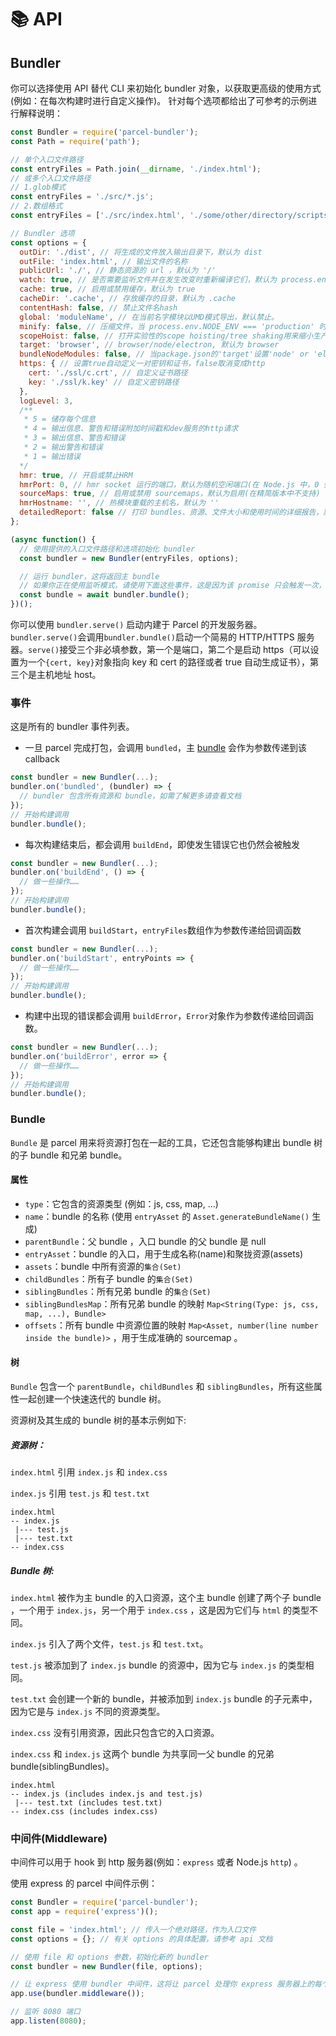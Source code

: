 # 📚 API

## Bundler

你可以选择使用 API 替代 CLI 来初始化 bundler 对象，以获取更高级的使用方式(例如：在每次构建时进行自定义操作)。
针对每个选项都给出了可参考的示例进行解释说明：

```Javascript
const Bundler = require('parcel-bundler');
const Path = require('path');

// 单个入口文件路径
const entryFiles = Path.join(__dirname, './index.html');
// 或多个入口文件路径
// 1.glob模式
const entryFiles = './src/*.js';
// 2.数组格式
const entryFiles = ['./src/index.html', './some/other/directory/scripts.js'];

// Bundler 选项
const options = {
  outDir: './dist', // 将生成的文件放入输出目录下，默认为 dist
  outFile: 'index.html', // 输出文件的名称
  publicUrl: './', // 静态资源的 url ，默认为 '/'
  watch: true, // 是否需要监听文件并在发生改变时重新编译它们，默认为 process.env.NODE_ENV !== 'production'
  cache: true, // 启用或禁用缓存，默认为 true
  cacheDir: '.cache', // 存放缓存的目录，默认为 .cache
  contentHash: false, // 禁止文件名hash
  global: 'moduleName', // 在当前名字模块以UMD模式导出，默认禁止。
  minify: false, // 压缩文件，当 process.env.NODE_ENV === 'production' 时，会启用
  scopeHoist: false, // 打开实验性的scope hoisting/tree shaking用来缩小生产环境的包。
  target: 'browser', // browser/node/electron, 默认为 browser
  bundleNodeModules: false, // 当package.json的'target'设置'node' or 'electron'时，相应的依赖不会加入bundle中。设置true将被包含。
  https: { // 设置true自动定义一对密钥和证书，false取消变成http
    cert: './ssl/c.crt', // 自定义证书路径
    key: './ssl/k.key' // 自定义密钥路径
  },
  logLevel: 3,
  /**
   * 5 = 储存每个信息
   * 4 = 输出信息、警告和错误附加时间戳和dev服务的http请求
   * 3 = 输出信息、警告和错误
   * 2 = 输出警告和错误
   * 1 = 输出错误
  */
  hmr: true, // 开启或禁止HRM
  hmrPort: 0, // hmr socket 运行的端口，默认为随机空闲端口(在 Node.js 中，0 会被解析为随机空闲端口)
  sourceMaps: true, // 启用或禁用 sourcemaps，默认为启用(在精简版本中不支持)
  hmrHostname: '', // 热模块重载的主机名，默认为 ''
  detailedReport: false // 打印 bundles、资源、文件大小和使用时间的详细报告，默认为 false，只有在禁用监听状态时才打印报告
};

(async function() {
  // 使用提供的入口文件路径和选项初始化 bundler
  const bundler = new Bundler(entryFiles, options);

  // 运行 bundler，这将返回主 bundle
  // 如果你正在使用监听模式，请使用下面这些事件，这是因为该 promise 只会触发一次，而不是每次重新构建时都触发
  const bundle = await bundler.bundle();
})();
```

你可以使用 `bundler.serve()` 启动内建于 Parcel 的开发服务器。`bundler.serve()`会调用`bundler.bundle()`启动一个简易的 HTTP/HTTPS 服务器。`serve()`接受三个非必填参数，第一个是端口，第二个是启动 https（可以设置为一个`{cert, key}`对象指向 key 和 cert 的路径或者 true 自动生成证书），第三个是主机地址 host。

### 事件

这是所有的 bundler 事件列表。

- 一旦 parcel 完成打包，会调用 `bundled`，主 [bundle](#bundle) 会作为参数传递到该 callback

```Javascript
const bundler = new Bundler(...);
bundler.on('bundled', (bundler) => {
  // bundler 包含所有资源和 bundle，如需了解更多请查看文档
});
// 开始构建调用
bundler.bundle();
```

- 每次构建结束后，都会调用 `buildEnd`，即使发生错误它也仍然会被触发

```Javascript
const bundler = new Bundler(...);
bundler.on('buildEnd', () => {
  // 做一些操作……
});
// 开始构建调用
bundler.bundle();
```

- 首次构建会调用 `buildStart`，`entryFiles`数组作为参数传递给回调函数

```Javascript
const bundler = new Bundler(...);
bundler.on('buildStart', entryPoints => {
  // 做一些操作……
});
// 开始构建调用
bundler.bundle();
```

- 构建中出现的错误都会调用 `buildError`，`Error`对象作为参数传递给回调函数。

```Javascript
const bundler = new Bundler(...);
bundler.on('buildError', error => {
  // 做一些操作……
});
// 开始构建调用
bundler.bundle();
```

### Bundle

`Bundle` 是 parcel 用来将资源打包在一起的工具，它还包含能够构建出 bundle 树的子 bundle 和兄弟 bundle。

#### 属性

- `type`：它包含的资源类型 (例如：js, css, map, ...)
- `name`：bundle 的名称 (使用 `entryAsset` 的 `Asset.generateBundleName()` 生成)
- `parentBundle`：父 bundle ，入口 bundle 的父 bundle 是 null
- `entryAsset`：bundle 的入口，用于生成名称(name)和聚拢资源(assets)
- `assets`：bundle 中所有资源的`集合(Set)`
- `childBundles`：所有子 bundle 的`集合(Set)`
- `siblingBundles`：所有兄弟 bundle 的`集合(Set)`
- `siblingBundlesMap`：所有兄弟 bundle 的映射 `Map<String(Type: js, css, map, ...), Bundle>`
- `offsets`：所有 bundle 中资源位置的映射 `Map<Asset, number(line number inside the bundle)>` ，用于生成准确的 sourcemap 。

#### 树

`Bundle` 包含一个 `parentBundle`，`childBundles` 和 `siblingBundles`，所有这些属性一起创建一个快速迭代的 bundle 树。

资源树及其生成的 bundle 树的基本示例如下:

##### 资源树：

`index.html` 引用 `index.js` 和 `index.css`

`index.js` 引用 `test.js` 和 `test.txt`

```Text
index.html
-- index.js
 |--- test.js
 |--- test.txt
-- index.css
```

##### Bundle 树:

`index.html` 被作为主 bundle 的入口资源，这个主 bundle 创建了两个子 bundle ，一个用于 `index.js`，另一个用于 `index.css` ，这是因为它们与 `html` 的类型不同。

`index.js` 引入了两个文件，`test.js` 和 `test.txt`。

`test.js` 被添加到了 `index.js` bundle 的资源中，因为它与 `index.js` 的类型相同。

`test.txt` 会创建一个新的 bundle，并被添加到 `index.js` bundle 的子元素中，因为它是与 `index.js` 不同的资源类型。

`index.css` 没有引用资源，因此只包含它的入口资源。

`index.css` 和 `index.js` 这两个 bundle 为共享同一父 bundle 的兄弟 bundle(siblingBundles)。

```Text
index.html
-- index.js (includes index.js and test.js)
 |--- test.txt (includes test.txt)
-- index.css (includes index.css)
```

### 中间件(Middleware)

中间件可以用于 hook 到 http 服务器(例如：`express` 或者 Node.js `http`) 。

使用 express 的 parcel 中间件示例：

```Javascript
const Bundler = require('parcel-bundler');
const app = require('express')();

const file = 'index.html'; // 传入一个绝对路径，作为入口文件
const options = {}; // 有关 options 的具体配置，请参考 api 文档

// 使用 file 和 options 参数，初始化新的 bundler
const bundler = new Bundler(file, options);

// 让 express 使用 bundler 中间件，这将让 parcel 处理你 express 服务器上的每个请求
app.use(bundler.middleware());

// 监听 8080 端口
app.listen(8080);
```
